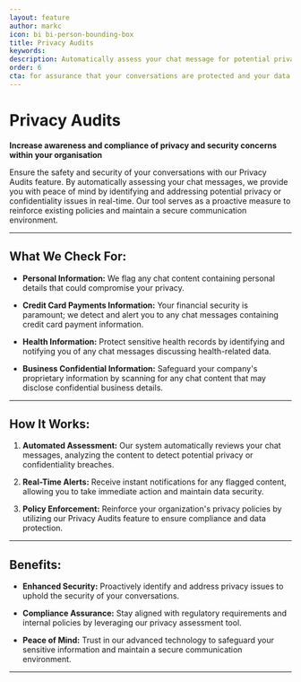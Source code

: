 ```yaml
---
layout: feature
author: markc
icon: bi bi-person-bounding-box
title: Privacy Audits
keywords: 
description: Automatically assess your chat message for potential privacy or confidentiality issues.
order: 6
cta: for assurance that your conversations are protected and your data remains secure.
---
```


# Privacy Audits
**Increase awareness and compliance of privacy and security concerns within your organisation**

Ensure the safety and security of your conversations with our Privacy Audits feature. By automatically assessing your chat messages, we provide you with peace of mind by identifying and addressing potential privacy or confidentiality issues in real-time. Our tool serves as a proactive measure to reinforce existing policies and maintain a secure communication environment.

---

## What We Check For:

- **Personal Information:** We flag any chat content containing personal details that could compromise your privacy.

- **Credit Card Payments Information:** Your financial security is paramount; we detect and alert you to any chat messages containing credit card payment information.

- **Health Information:** Protect sensitive health records by identifying and notifying you of any chat messages discussing health-related data.

- **Business Confidential Information:** Safeguard your company's proprietary information by scanning for any chat content that may disclose confidential business details.

---

## How It Works:

1. **Automated Assessment:** Our system automatically reviews your chat messages, analyzing the content to detect potential privacy or confidentiality breaches.

2. **Real-Time Alerts:** Receive instant notifications for any flagged content, allowing you to take immediate action and maintain data security.

3. **Policy Enforcement:** Reinforce your organization's privacy policies by utilizing our Privacy Audits feature to ensure compliance and data protection.

---

## Benefits:

- **Enhanced Security:** Proactively identify and address privacy issues to uphold the security of your conversations.

- **Compliance Assurance:** Stay aligned with regulatory requirements and internal policies by leveraging our privacy assessment tool.

- **Peace of Mind:** Trust in our advanced technology to safeguard your sensitive information and maintain a secure communication environment.

---

